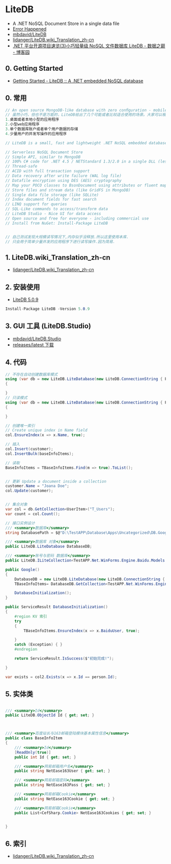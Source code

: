 # LiteDB

- A .NET NoSQL Document Store in a single data file
- [Error Happened](https://www.litedb.org/)
- [mbdavid/LiteDB](https://github.com/mbdavid/LiteDB)
- [lidanger/LiteDB.wiki_Translation_zh-cn](https://github.com/lidanger/LiteDB.wiki_Translation_zh-cn)
- [.NET 平台开源项目速览(3)小巧轻量级 NoSQL 文件数据库 LiteDB - 数据之巅 - 博客园](https://www.cnblogs.com/asxinyu/p/dotnet_opensource_project_litedb.html)

## 0. Getting Started

- [Getting Started - LiteDB :: A .NET embedded NoSQL database](https://www.litedb.org/docs/getting-started/)

## 0. 常用

```c#
// An open source MongoDB-like database with zero conﬁguration - mobile ready
// 虽然小巧，但也不是万能的，LiteDB给出了几个可能或者比较适合使用的场景。大家可以根据实际情况进行或者根据需要进行测试，看是不是自己需要的：
1.桌面或者本地小型的应用程序
2.小型web应用程序
3.单个数据库账户或者单个用户数据的存储
4.少量用户的并发写操作的应用程序

// LiteDB is a small, fast and lightweight .NET NoSQL embedded database.

// Serverless NoSQL Document Store
// Simple API, similar to MongoDB
// 100% C# code for .NET 4.5 / NETStandard 1.3/2.0 in a single DLL (less than 450kb)
// Thread-safe
// ACID with full transaction support
// Data recovery after write failure (WAL log file)
// Datafile encryption using DES (AES) cryptography
// Map your POCO classes to BsonDocument using attributes or fluent mapper API
// Store files and stream data (like GridFS in MongoDB)
// Single data file storage (like SQLite)
// Index document fields for fast search
// LINQ support for queries
// SQL-Like commands to access/transform data
// LiteDB Studio - Nice UI for data access
// Open source and free for everyone - including commercial use
// Install from NuGet: Install-Package LiteDB


// 自己测试发现大规模读写情况下,内存似乎没释放.所以这里使用本库.
// 只会用于简单少量并发的应用程序下进行读写操作.因为简易.

```

## 1. LiteDB.wiki_Translation_zh-cn

- [lidanger/LiteDB.wiki_Translation_zh-cn](https://github.com/lidanger/LiteDB.wiki_Translation_zh-cn/tree/master/v3)

## 2. 安装使用

- [LiteDB 5.0.9](https://www.nuget.org/packages/LiteDB)

```c#
Install-Package LiteDB -Version 5.0.9
```

## 3. GUI 工具 (LiteDB.Studio)

- [mbdavid/LiteDB.Studio](https://github.com/mbdavid/LiteDB.Studio)
- [releases/latest 下载](https://github.com/mbdavid/LiteDB.Studio/releases/latest)

## 4. 代码

```c#
// 不存在自动创建数据库模式
using (var db = new LiteDB.LiteDatabase(new LiteDB.ConnectionString { Filename = DatabasePath, ReadOnly = false }))
{

}
// 只读模式
using (var db = new LiteDB.LiteDatabase(new LiteDB.ConnectionString { Filename = DatabasePath, ReadOnly = true }))
{

}

// 创建唯一索引
// Create unique index in Name field
col.EnsureIndex(x => x.Name, true);

// 插入
col.Insert(customer);
col.InsertBulk(baseInfoItems);

// 读取
BaseInfoItems = TBaseInfoItems.Find(m => true).ToList();


// 更新 Update a document inside a collection
customer.Name = "Joana Doe";
col.Update(customer);


// 集合对象
var col = db.GetCollection<UserItem>("T_Users");
var count = col.Count();

// 接口实例设计
/// <summary>数据库</summary>
string DatabasePath = $@"D:\TestAPP\Database\Apps\Uncategorized\DB.Google";

/// <summary>数据库 对象</summary>
public LiteDB.LiteDatabase DatabaseDB;

/// <summary>账号与密码 数据库</summary>
public LiteDB.ILiteCollection<TestAPP.Net.WinForms.Engine.Baidu.Models.Google.BaseInfoItem> TBaseInfoItems { get; set; }

public Google()
{
    DatabaseDB = new LiteDB.LiteDatabase(new LiteDB.ConnectionString { Filename = DatabasePath, ReadOnly = false });
    TBaseInfoItems= DatabaseDB.GetCollection<TestAPP.Net.WinForms.Engine.Baidu.Models.Google.BaseInfoItem>("T_BaseInfoItems");

    DatabaseInitialization();
}

public ServiceResult DatabaseInitialization()
{
    #region KV 索引
    try
    {
        TBaseInfoItems.EnsureIndex(x => x.BaiduUser, true);

    }
    catch (Exception) { }
    #endregion

    return ServiceResult.IsSuccess($"初始完成!");

}

var exists = col2.Exists(x => x.Id == person.Id);
```

## 5. 实体类

```c#

/// <summary>Id</summary>
public LiteDB.ObjectId Id { get; set; }



/// <summary>百度站长与163邮箱登陆模块基本属性信息</summary>
public class BaseInfoItem
{
    /// <summary>Id</summary>
    [ReadOnly(true)]
    public int Id { get; set; }

    /// <summary>网易邮箱用户名</summary>
    public string NetEase163User { get; set; }

    /// <summary>网易邮箱密码</summary>
    public string NetEase163Pass { get; set; }

    /// <summary>网易邮箱Cookie</summary>
    public string NetEase163Cookie { get; set; }

    /// <summary>网易邮箱Cookie</summary>
    public List<CefSharp.Cookie> NetEase163Cookies { get; set; }


}


```

## 6. 索引

- [lidanger/LiteDB.wiki_Translation_zh-cn](https://github.com/lidanger/LiteDB.wiki_Translation_zh-cn/blob/master/v3/Indexes.md)
